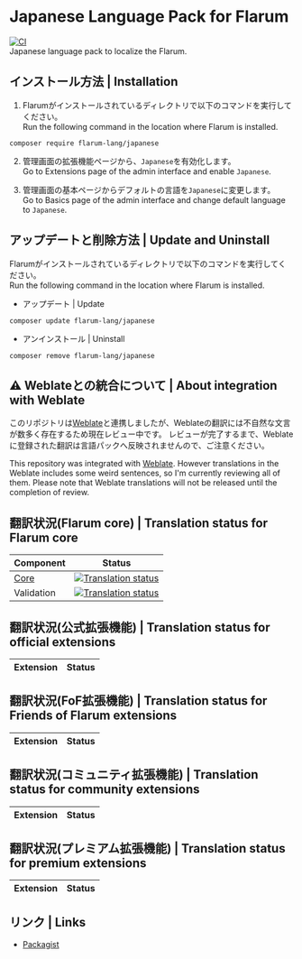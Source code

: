 # Japanese Language Pack for Flarum
[![CI](https://github.com/flarum-lang/japanese/workflows/CI/badge.svg)](https://github.com/flarum-lang/japanese/actions?query=workflow%3ACI)<br>
Japanese language pack to localize the Flarum.
## インストール方法 | Installation
1. Flarumがインストールされているディレクトリで以下のコマンドを実行してください。<br>
Run the following command in the location where Flarum is installed.
```
composer require flarum-lang/japanese
```

2. 管理画面の拡張機能ページから、`` Japanese ``を有効化します。<br>
Go to Extensions page of the admin interface and enable ``Japanese``.

3. 管理画面の基本ページからデフォルトの言語を``Japanese``に変更します。<br>
Go to Basics page of the admin interface and change default language to ``Japanese``.

## アップデートと削除方法 | Update and Uninstall
Flarumがインストールされているディレクトリで以下のコマンドを実行してください。<br>
Run the following command in the location where Flarum is installed.

- アップデート | Update
```
composer update flarum-lang/japanese
```
- アンインストール | Uninstall
```
composer remove flarum-lang/japanese
```

## :warning: Weblateとの統合について | About integration with Weblate
このリポジトリは[Weblate](https://weblate.rob006.net/languages/ja/flarum/)と連携しましたが、Weblateの翻訳には不自然な文言が数多く存在するため現在レビュー中です。
レビューが完了するまで、Weblateに登録された翻訳は言語パックへ反映されませんので、ご注意ください。

This repository was integrated with [Weblate](https://weblate.rob006.net/languages/ja/flarum/). However translations in the Weblate includes some weird sentences, so I'm currently reviewing all of them. Please note that Weblate translations will not be released until the completion of review.

## 翻訳状況(Flarum core) | Translation status for Flarum core

| Component | Status |
| --- | --- |
| [Core](https://github.com/flarum/flarum-core) | [![Translation status](https://weblate.rob006.net/widgets/flarum/ja/core/svg-badge.svg)](https://weblate.rob006.net/projects/flarum/core/ja/) |
| Validation | [![Translation status](https://weblate.rob006.net/widgets/flarum/ja/validation/svg-badge.svg)](https://weblate.rob006.net/projects/flarum/validation/ja/) |


## 翻訳状況(公式拡張機能) | Translation status for official extensions

<!-- flarum-extensions-list-start -->

| Extension | Status |
| --- | --- |

<!-- flarum-extensions-list-stop -->


## 翻訳状況(FoF拡張機能) | Translation status for Friends of Flarum extensions

<!-- fof-extensions-list-start -->

| Extension | Status |
| --- | --- |

<!-- fof-extensions-list-stop -->


## 翻訳状況(コミュニティ拡張機能) | Translation status for community extensions

<!-- various-extensions-list-start -->

| Extension | Status |
| --- | --- |

<!-- various-extensions-list-stop -->


## 翻訳状況(プレミアム拡張機能) | Translation status for premium extensions

<!-- premium-extensions-list-start -->

| Extension | Status |
| --- | --- |

<!-- premium-extensions-list-stop -->


## リンク | Links
- [Packagist](https://packagist.org/packages/takumi9942/flarum-ext-japanese)

